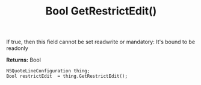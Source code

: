 ﻿---
uid: crmscript_ref_NSQuoteLineConfiguration_GetRestrictEdit
title: Bool GetRestrictEdit()
intellisense: NSQuoteLineConfiguration.GetRestrictEdit
keywords: NSQuoteLineConfiguration, GetRestrictEdit
so.topic: reference
---

If true, then this field cannot be set readwrite or mandatory: It's bound to be readonly

**Returns:** Bool


```crmscript
NSQuoteLineConfiguration thing;
Bool restrictEdit  = thing.GetRestrictEdit();
```


